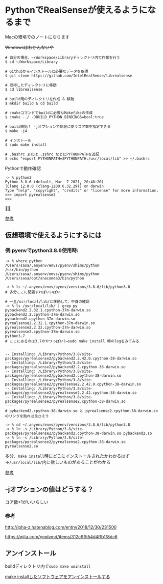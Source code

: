 # PythonでRealSenseが使えるようになるまで

Macの環境でのノートになります

~~Windowsはわかんないや~~

```
# 自分の場合、~/Workspace/Libraryディレクトリ内で作業を行う
$ cd ~/Workspace/Library

# Githubからインストールに必要なデータを取得
$ git clone https://github.com/IntelRealSense/librealsense

# 取得したディレクトリに移動
$ cd librealsense

# build用のディレクトリを作成 & 移動
$ mkdir build & cd build

# cmakeコマンドでbuildに必要なMakefikeの作成
$ cmake ../ -DBUILD_PYTHON_BINDINGS=bool:true

# build開始！ -jオプションで処理に使うコア数を指定できる
$ make -j4

# インストール
$ sudo make install

# .bashrc または .zshrc などにPYTHONPATHを追記
$ echo "export PYTHONPATH=$PYTHONPATH:/usr/local/lib" >> ~/.bashrc
```

Pythonで動作確認

```
-> % python3
Python 3.8.6 (default, Mar  7 2021, 20:48:20) 
[Clang 12.0.0 (clang-1200.0.32.29)] on darwin
Type "help", "copyright", "credits" or "license" for more information.
>>> import pyrealsense2
>>> 
```

🎉🥳

[参考](https://github.com/IntelRealSense/librealsense/issues/5275#issuecomment-555830996)

## 仮想環境で使えるようにするには

### 例:pyenvでpython3.8.6使用時:

```
-> % where python
/Users/sasa/.anyenv/envs/pyenv/shims/python
/usr/bin/python
/Users/sasa/.anyenv/envs/pyenv/shims/python
/Users/sasa/opt/anaconda3/bin/python

-> % ls ~/.anyenv/envs/pyenv/versions/3.8.6/lib/python3.8
# 多分ここに配置すればいいぽい

# 一旦/usr/local/lib/に移動して、中身の確認
-> % ls /usr/local/lib/ | grep py              
pybackend2.2.32.1.cpython-37m-darwin.so
pybackend2.2.cpython-37m-darwin.so
pybackend2.cpython-37m-darwin.so
pyrealsense2.2.32.1.cpython-37m-darwin.so
pyrealsense2.2.32.cpython-37m-darwin.so
pyrealsense2.cpython-37m-darwin.so
python3.7
# ここにあるのは3.7のやつっぽい?→sudo make install 時のlogをみてみる

-----
-- Installing: /Library/Python/3.8/site-packages/pyrealsense2/pybackend2.2.42.0.cpython-38-darwin.so
-- Installing: /Library/Python/3.8/site-packages/pyrealsense2/pybackend2.2.cpython-38-darwin.so
-- Installing: /Library/Python/3.8/site-packages/pyrealsense2/pybackend2.cpython-38-darwin.so
-- Installing: /Library/Python/3.8/site-packages/pyrealsense2/pyrealsense2.2.42.0.cpython-38-darwin.so
-- Installing: /Library/Python/3.8/site-packages/pyrealsense2/pyrealsense2.2.42.cpython-38-darwin.so
-- Installing: /Library/Python/3.8/site-packages/pyrealsense2/pyrealsense2.cpython-38-darwin.so
-----
# pybackend2.cpython-38-darwin.so と pyrealsense2.cpython-38-darwin.so のリンクを貼れば良さそう

-> % cd ~/.anyenv/envs/pyenv/versions/3.8.6/lib/python3.8
-> % ln -s /Library/Python/3.8/site-packages/pyrealsense2/pybackend2.cpython-38-darwin.so pybackend2.so
-> % ln -s /Library/Python/3.8/site-packages/pyrealsense2/pyrealsense2.cpython-38-darwin.so pyrealsense2.so
```

多分、`make install`時にどこにインストールされたかわかるはず→`/usr/local/lib/`内に欲しいものがあることがわかる

[参考](https://github.com/IntelRealSense/librealsense/issues/5275#issuecomment-565902666)

## -jオプションの値はどうする？

コア数+1がいいらしい

### 参考
http://lpha-z.hatenablog.com/entry/2018/12/30/231500

https://qiita.com/ymdymd/items/312c9f554d4ffb1f8dc6

## アンインストール

buildディレクトリ内で`sudo make uninstall`

[make installしたソフトウェアをアンインストールする](https://leico.github.io/TechnicalNote/Linux/make-uninstall)
